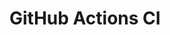 # GitHub Actions CI


























































































































































































































































































































































































































































































































































































































































































































































































































































































































































































































































































































































































































































































































































































































































































































































































































































































































































































































































































































































































































































































































































































































































































































